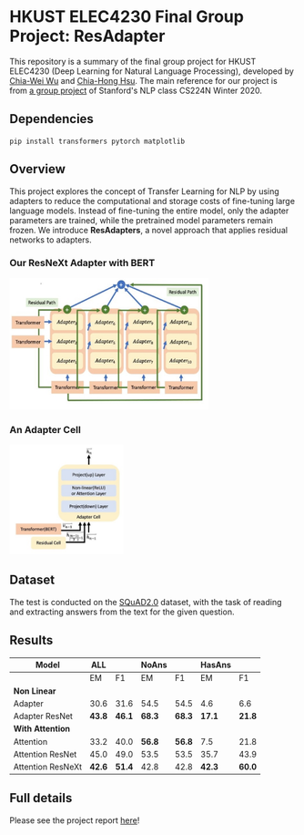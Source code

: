 # HKUST ELEC4230 Final Group Project: ResAdapter

This repository is a summary of the final group project for HKUST ELEC4230 (Deep Learning for Natural Language Processing), developed by [Chia-Wei Wu](https://github.com/clsied) and [Chia-Hong Hsu](https://scholar.google.com/citations?user=1xEUDBcAAAAJ). The main reference for our project is from [a group project](https://github.com/traviemcg/cs224nfinalproject) of Stanford's NLP class CS224N Winter 2020.

## Dependencies

```
pip install transformers pytorch matplotlib
```

## Overview

This project explores the concept of Transfer Learning for NLP by using adapters to reduce the computational and storage costs of fine-tuning large language models. Instead of fine-tuning the entire model, only the adapter parameters are trained, while the pretrained model parameters remain frozen. We introduce **ResAdapters**, a novel approach that applies residual networks to adapters.

### Our ResNeXt Adapter with BERT

<img src="https://github.com/clsied/2020-ELEC4230-ResAdapter/blob/main/assets/ResNeXt%20Adapter.png" width="350"/>

### An Adapter Cell  
<img src="https://github.com/clsied/2020-ELEC4230-ResAdapter/blob/main/assets/Adapter%20Cell.png" width="200"/>

## Dataset

The test is conducted on the [SQuAD2.0](https://rajpurkar.github.io/SQuAD-explorer/) dataset, with the task of reading and extracting answers from the text for the given question.

## Results

| Model                  | ALL   |       | NoAns |       | HasAns |       |
|------------------------|-------|-------|-------|-------|--------|-------|
|                        | EM    | F1    | EM    | F1    | EM     | F1    |
| **Non Linear**         |       |       |       |       |        |       |
| Adapter               | 30.6  | 31.6  | 54.5  | 54.5  | 4.6    | 6.6   |
| Adapter ResNet        | **43.8**  | **46.1**  | **68.3** | **68.3**  | **17.1**   | **21.8**  |
| **With Attention**     |       |       |       |       |        |       |
| Attention             | 33.2  | 40.0  | **56.8**  | **56.8**  | 7.5    | 21.8  |
| Attention ResNet      | 45.0  | 49.0  | 53.5  | 53.5  | 35.7   | 43.9  |
| Attention ResNeXt     | **42.6**  | **51.4**  | 42.8  | 42.8  | **42.3**   | **60.0**  |


## Full details

Please see the project report [here](https://github.com/clsied/2020-ELEC4230-ResAdapter/blob/main/ResAdapters%20Residual%20Architecture%20in%20Language%20Model%20Adapters.pdf)!
